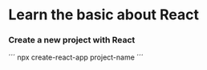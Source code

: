 # Learn the basic about React


### Create a new project with React

´´´
npx create-react-app project-name
´´´